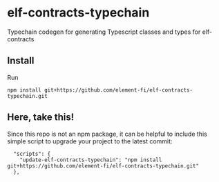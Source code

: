 # elf-contracts-typechain
Typechain codegen for generating Typescript classes and types for elf-contracts

## Install
Run 

```
npm install git+https://github.com/element-fi/elf-contracts-typechain.git
```

## Here, take this!
Since this repo is not an npm package, it can be helpful to include this simple script to upgrade your project to the latest commit:

```
  "scripts": {
    "update-elf-contracts-typechain": "npm install git+https://github.com/element-fi/elf-contracts-typechain.git"
  },
```
